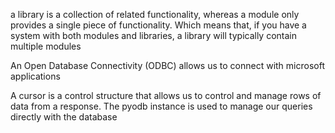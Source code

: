  a library is a collection of related functionality, whereas a module only provides a single piece of functionality. 
 Which means that, if you have a system with both modules and libraries, a library will typically contain multiple modules
 
 An Open Database Connectivity (ODBC) allows us to connect with microsoft applications
 
 A cursor is a control structure that allows us to control and manage rows of data
 from a response. The pyodb instance is used to manage our queries directly with the database
 